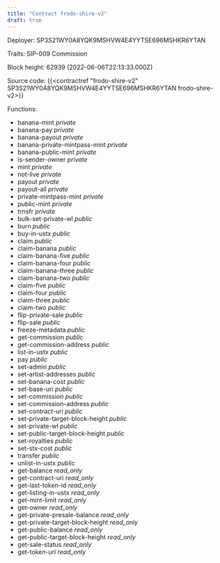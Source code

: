 ```yaml
---
title: "Contract frodo-shire-v2"
draft: true
---
```

Deployer: SP3S21WY0A8YQK9MSHVW4E4YYTSE696MSHKR6YTAN

Traits:
SIP-009 
Commission


Block height: 62939 (2022-06-06T22:13:33.000Z)

Source code: {{<contractref "frodo-shire-v2" SP3S21WY0A8YQK9MSHVW4E4YYTSE696MSHKR6YTAN frodo-shire-v2>}}

Functions:

* banana-mint _private_
* banana-pay _private_
* banana-payout _private_
* banana-private-mintpass-mint _private_
* banana-public-mint _private_
* is-sender-owner _private_
* mint _private_
* not-live _private_
* payout _private_
* payout-all _private_
* private-mintpass-mint _private_
* public-mint _private_
* trnsfr _private_
* bulk-set-private-wl _public_
* burn _public_
* buy-in-ustx _public_
* claim _public_
* claim-banana _public_
* claim-banana-five _public_
* claim-banana-four _public_
* claim-banana-three _public_
* claim-banana-two _public_
* claim-five _public_
* claim-four _public_
* claim-three _public_
* claim-two _public_
* flip-private-sale _public_
* flip-sale _public_
* freeze-metadata _public_
* get-commission _public_
* get-commission-address _public_
* list-in-ustx _public_
* pay _public_
* set-admin _public_
* set-artist-addresses _public_
* set-banana-cost _public_
* set-base-uri _public_
* set-commission _public_
* set-commission-address _public_
* set-contract-uri _public_
* set-private-target-block-height _public_
* set-private-wl _public_
* set-public-target-block-height _public_
* set-royalties _public_
* set-stx-cost _public_
* transfer _public_
* unlist-in-ustx _public_
* get-balance _read_only_
* get-contract-uri _read_only_
* get-last-token-id _read_only_
* get-listing-in-ustx _read_only_
* get-mint-limit _read_only_
* get-owner _read_only_
* get-private-presale-balance _read_only_
* get-private-target-block-height _read_only_
* get-public-balance _read_only_
* get-public-target-block-height _read_only_
* get-sale-status _read_only_
* get-token-uri _read_only_
